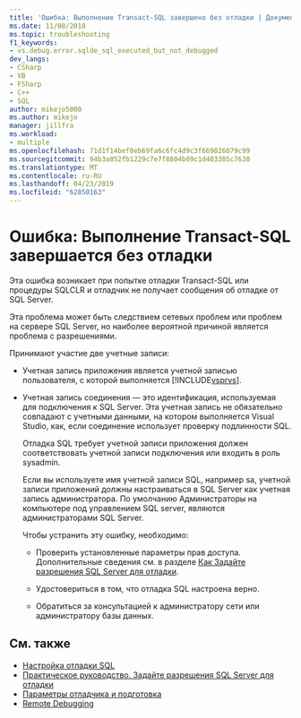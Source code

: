 ```yaml
---
title: 'Ошибка: Выполнение Transact-SQL завершено без отладки | Документация Майкрософт'
ms.date: 11/08/2018
ms.topic: troubleshooting
f1_keywords:
- vs.debug.error.sqlde_sql_executed_but_not_debugged
dev_langs:
- CSharp
- VB
- FSharp
- C++
- SQL
author: mikejo5000
ms.author: mikejo
manager: jillfra
ms.workload:
- multiple
ms.openlocfilehash: 71d1f14bef8eb69fa6c6fc4d9c3f669826079c99
ms.sourcegitcommit: 94b3a052fb1229c7e7f8804b09c1d403385c7630
ms.translationtype: MT
ms.contentlocale: ru-RU
ms.lasthandoff: 04/23/2019
ms.locfileid: "62850163"
---
```

# <a name="error-transact-sql-execution-ended-without-debugging"></a>Ошибка: Выполнение Transact-SQL завершается без отладки

Эта ошибка возникает при попытке отладки Transact-SQL или процедуры SQLCLR и отладчик не получает сообщения об отладке от SQL Server.

Эта проблема может быть следствием сетевых проблем или проблем на сервере SQL Server, но наиболее вероятной причиной является проблема с разрешениями.

Принимают участие две учетные записи:

- Учетная запись приложения является учетной записью пользователя, с которой выполняется [!INCLUDE[vsprvs](../code-quality/includes/vsprvs_md.md)].

- Учетная запись соединения — это идентификация, используемая для подключения к SQL Server. Эта учетная запись не обязательно совпадают с учетными данными, на котором выполняется Visual Studio, как, если соединение использует проверку подлинности SQL.

  Отладка SQL требует учетной записи приложения должен соответствовать учетной записи подключения или входить в роль sysadmin.

  Если вы используете имя учетной записи SQL, например sa, учетной записи приложений должны настраиваться в SQL Server как учетная запись администратора. По умолчанию Администраторы на компьютере под управлением SQL server, являются администраторами SQL Server.

  Чтобы устранить эту ошибку, необходимо:

  - Проверить установленные параметры прав доступа. Дополнительные сведения см. в разделе [Как Задайте разрешения SQL Server для отладки](https://msdn.microsoft.com/84e088d0-0409-41d4-841b-f5d4b0fda414).

  - Удостовериться в том, что отладка SQL настроена верно.

  - Обратиться за консультацией к администратору сети или администратору базы данных.

## <a name="see-also"></a>См. также

- [Настройка отладки SQL](https://docs.microsoft.com/previous-versions/visualstudio/visual-studio-2010/s4sszxst(v=vs.100))
- [Практическое руководство. Задайте разрешения SQL Server для отладки](https://msdn.microsoft.com/84e088d0-0409-41d4-841b-f5d4b0fda414)
- [Параметры отладчика и подготовка](../debugger/debugger-settings-and-preparation.md)
- [Remote Debugging](../debugger/remote-debugging.md)